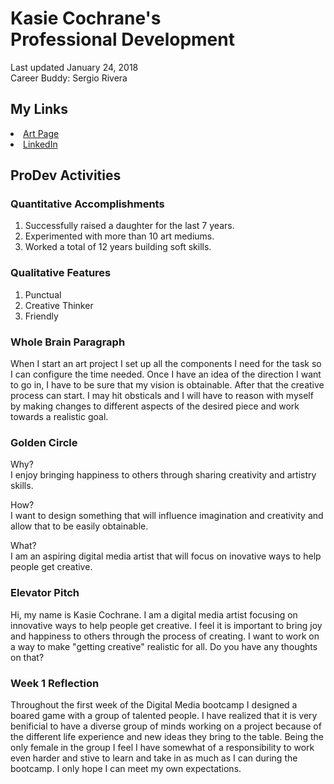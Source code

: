 <html>
  
<h1>
Kasie Cochrane's
<br/>
 Professional Development 
</h1>

<body>
  
Last updated January 24, 2018 <br/> Career Buddy: Sergio Rivera
  
  ## My Links
 <li>
  <a href="http://www.artkase.com"> Art Page </a>
   </li>

<li>
 <a href="http://www.linkedin.com/in/kasiecochrane315"> LinkedIn </a>
  </li>
  
 ## ProDev Activities
  
### Quantitative Accomplishments
1. Successfully raised a daughter for the last 7 years.
2. Experimented with more than 10 art mediums.
3. Worked a total of 12 years building soft skills.

### Qualitative Features
1. Punctual
2. Creative Thinker
3. Friendly

### Whole Brain Paragraph
When I start an art project I set up all the components I need for the task so I can configure the time needed. Once I have an idea of the direction I want to go in, I have to be sure that my vision is obtainable. After that the creative process can start. I may hit obsticals and I will have to reason with myself by making changes to different aspects of the desired piece and work towards a realistic goal.

### Golden Circle
Why? <br/> I enjoy bringing happiness to others through sharing creativity and artistry skills.

How? <br/> I want to design something that will influence imagination and creativity and allow that to be easily obtainable.

What? <br/> I am an aspiring digital media artist that will focus on inovative ways to help people get creative.

### Elevator Pitch
Hi, my name is Kasie Cochrane. I am a digital media artist focusing on innovative ways to help people get creative. I feel it is important to bring joy and happiness to others through the process of creating. I want to work on a way to make "getting creative" realistic for all. Do you have any thoughts on that?
<body/>

### Week 1 Reflection
Throughout the first week of the Digital Media bootcamp I designed a boared game with a group of talented people. I have realized that it is very benificial to have a diverse group of minds working on a project because of the different life experience and new ideas they bring to the table. Being the only female in the group I feel I have somewhat of a responsibility to work even harder and stive to learn and take in as much as I can during the bootcamp. I only hope I can meet my own expectations.
